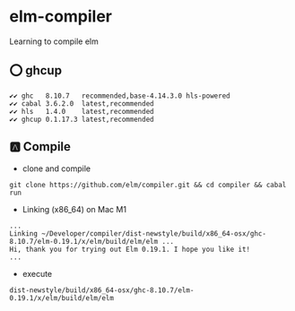 # elm-compiler
Learning to compile elm

## :o: ghcup

```
✔✔ ghc   8.10.7   recommended,base-4.14.3.0 hls-powered
✔✔ cabal 3.6.2.0  latest,recommended                   
✔✔ hls   1.4.0    latest,recommended                   
✔✔ ghcup 0.1.17.3 latest,recommended  
```

## :a: Compile

* clone and compile

```
git clone https://github.com/elm/compiler.git && cd compiler && cabal run
```

* Linking (x86_64) on Mac M1

```
...
Linking ~/Developer/compiler/dist-newstyle/build/x86_64-osx/ghc-8.10.7/elm-0.19.1/x/elm/build/elm/elm ...
Hi, thank you for trying out Elm 0.19.1. I hope you like it!
...
```

* execute

```
dist-newstyle/build/x86_64-osx/ghc-8.10.7/elm-0.19.1/x/elm/build/elm/elm 
```
